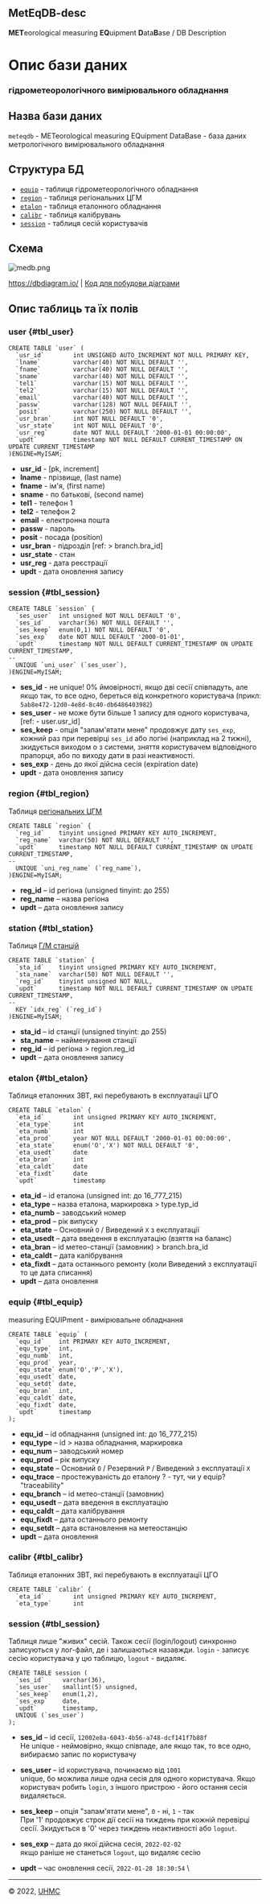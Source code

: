 ## MetEqDB-desc
**MET**eorological measuring **EQ**uipment **D**ata**B**ase / DB Description

# Опис бази даних
### гідрометеорологічного вимірювального обладнання


## Назва бази даних

`meteqdb` - METeorological measuring EQuipment DataBase - база даних метрологічного вимірювального обладнання

## Структура БД

- [`equip`](#tbl_equip) - таблиця гідрометеорологічного обладнання
- [`region`](#tbl_region) - таблиця регіональних ЦГМ
- [`etalon`](#tbl_etalon) - таблиця еталонного обладнання
- [`calibr`](#tbl_calibr) - таблиця калібрувань
- [`session`](#tbl_session) - таблиця сесій користувачів

## Схема

![medb.png](medb.png "Схема MEdb")

<https://dbdiagram.io/> | [Код для побудови діаграми](dbdiagram_code)


## Опис таблиць та їх полів

### user {#tbl_user}

```mysql
CREATE TABLE `user` (
  `usr_id`        int UNSIGNED AUTO_INCREMENT NOT NULL PRIMARY KEY,
  `lname`         varchar(40) NOT NULL DEFAULT '',
  `fname`         varchar(40) NOT NULL DEFAULT '',
  `sname`         varchar(40) NOT NULL DEFAULT '',
  `tel1`          varchar(15) NOT NULL DEFAULT '',
  `tel2`          varchar(15) NOT NULL DEFAULT '',
  `email`         varchar(40) NOT NULL DEFAULT '',
  `passw`         varchar(128) NOT NULL DEFAULT '',
  `posit`         varchar(250) NOT NULL DEFAULT '',
  `usr_bran`      int NOT NULL DEFAULT '0',
  `usr_state`     int NOT NULL DEFAULT '0',
  `usr_reg`       date NOT NULL DEFAULT '2000-01-01 00:00:00',
  `updt`          timestamp NOT NULL DEFAULT CURRENT_TIMESTAMP ON UPDATE CURRENT_TIMESTAMP
)ENGINE=MyISAM;
```

- **usr_id**    - [pk, increment]
- **lname**     - прізвище, (last name)
- **fname**     - ім'я, (first name)
- **sname**     - по батькові, (second name)
- **tel1**      - телефон 1
- **tel2**      - телефон 2
- **email**     - електронна пошта
- **passw**     - пароль
- **posit**     - посада (position)
- **usr_bran**  - підрозділ [ref: > branch.bra_id]
- **usr_state** - стан
- **usr_reg**   - дата реєстрації
- **updt**      - дата оновлення запису


### session {#tbl_session}

```mysql
CREATE TABLE `session` {
  `ses_user`  int unsigned NOT NULL DEFAULT '0',
  `ses_id`    varchar(36) NOT NULL DEFAULT '',
  `ses_keep`  enum(0,1) NOT NULL DEFAULT '0',
  `ses_exp`   date NOT NULL DEFAULT '2000-01-01',
  `updt`      timestamp NOT NULL DEFAULT CURRENT_TIMESTAMP ON UPDATE CURRENT_TIMESTAMP,
--
  UNIQUE `uni_user` (`ses_user`),
)ENGINE=MyISAM;
```

- **ses_id**   - не unique! 0% ймовірності, якщо дві сесії співпадуть, але якщо так, то все одно, береться від конкретного користувача (прикл: `5ab8e472-12d0-4e8d-8c40-db6486403982`)
- **ses_user** - не може бути більше 1 запису для одного користувача, [ref: - user.usr_id]
- **ses_keep** - опція "запам'ятати мене" продовжує дату `ses_exp`, кожний раз при перевірці `ses_id` або логіні (наприклад на 2 тижні), зкидується виходом о з системи, зняття користувачем відповідного прапорця, або по виходу дати в разі неактивності.
- **ses_exp**  - день до якої дійсна сесія (expiration date)
- **updt**     - дата оновлення запису


### region {#tbl_region}

Таблиця [регіональних ЦГМ](branches)

```mysql
CREATE TABLE `region` {
  `reg_id`    tinyint unsigned PRIMARY KEY AUTO_INCREMENT,
  `reg_name`  varchar(50) NOT NULL DEFAULT '',
  `updt`      timestamp NOT NULL DEFAULT CURRENT_TIMESTAMP ON UPDATE CURRENT_TIMESTAMP,
--
  UNIQUE `uni_reg_name` (`reg_name`),
)ENGINE=MyISAM;
```

- **reg_id**    – id регіона (unsigned tinyint: до 255)
- **reg_name**  – назва регіона
- **updt**      – дата оновлення запису


### station {#tbl_station}

Таблиця [Г/М станцій](branches)

```mysql
CREATE TABLE `station` {
  `sta_id`    tinyint unsigned PRIMARY KEY AUTO_INCREMENT,
  `sta_name`  varchar(50) NOT NULL DEFAULT '',
  `reg_id`    tinyint unsigned NOT NULL,
  `updt`      timestamp NOT NULL DEFAULT CURRENT_TIMESTAMP ON UPDATE CURRENT_TIMESTAMP,
--
  KEY `idx_reg` (`reg_id`)
)ENGINE=MyISAM;
```

- **sta_id**    – id станції (unsigned tinyint: до 255)
- **sta_name**  – найменування станції
- **reg_id**    – id регіона > region.reg_id
- **updt**      – дата оновлення запису


### etalon {#tbl_etalon}

Таблиця еталонних ЗВТ, які перебувають в експлуатації ЦГО

```mysql
CREATE TABLE `etalon` {
  `eta_id`        int unsigned PRIMARY KEY AUTO_INCREMENT,
  `eta_type`      int
  `eta_numb`      int
  `eta_prod`      year NOT NULL DEFAULT '2000-01-01 00:00:00',
  `eta_state`     enum('O','X') NOT NULL DEFAULT '0',
  `eta_usedt`     date
  `eta_bran`      int
  `eta_caldt`     date
  `eta_fixdt`     date
  `updt`          timestamp
```

- **eta_id**    – id еталона (unsigned int: до 16_777_215)
- **eta_type**  – назва еталона, маркировка > type.typ_id
- **eta_numb**  – заводський номер
- **eta_prod**  – рік випуску
- **eta_state** – Основний `O` / Виведений `X` з експлуатації
- **eta_usedt** – дата введення в експлуатацію (взяття на баланс)
- **eta_bran**  – id метео-станції (замовник) > branch.bra_id
- **eta_caldt** – дата калібрування
- **eta_fixdt** – дата останнього ремонту (коли Виведений з експлуатації то це дата списання)
- **updt**      – дата оновлення


### equip {#tbl_equip}

measuring EQUIPment - вимірювальне обладнання

```mysql
CREATE TABLE `equip` (
  `equ_id`    int PRIMARY KEY AUTO_INCREMENT,
  `equ_type`  int,
  `equ_numb`  int,
  `equ_prod`  year,
  `equ_state` enum('O','P','X'),
  `equ_usedt` date,
  `equ_setdt` date,
  `equ_bran`  int,
  `equ_caldt` date,
  `equ_fixdt` date,
  `updt`      timestamp
);
```

- **equ_id**     – id обладнання (unsigned int: до 16_777_215)
- **equ_type**   – id > назва обладнання, маркировка
- **equ_num**    – заводський номер
- **equ_prod**   – рік випуску
- **equ_state**  – Основний `O` / Резервний `P` / Виведений з експлуатації `X`
- **equ_trace**  – простежуваність до еталону ? - тут, чи у equip? "traceability"
- **equ_branch** – id метео-станції (замовник)
- **equ_usedt**  – дата введення в експлуатацію
- **equ_caldt**  – дата калібрування
- **equ_fixdt**  – дата останнього ремонту
- **equ_setdt**  – дата встановлення на метеостанцію
- **updt**       – дата оновлення


### calibr {#tbl_calibr}

Таблиця еталонних ЗВТ, які перебувають в експлуатації ЦГО

```mysql
CREATE TABLE `calibr` {
  `eta_id`        int unsigned PRIMARY KEY AUTO_INCREMENT,
  `eta_type`      int
```


### session {#tbl_session}

Таблиця лише "живих" сесій. Також сесії (login/logout) синхронно записуються у лог-файл, де і залишаються назавжди.
`login` - записує сесію користувача у цю таблицю, `logout` - видаляє.

```mysql
CREATE TABLE session (
  `ses_id`     varchar(36),
  `ses_user`   smallint(5) unsigned,
  `ses_keep`   enum(1,2),
  `ses_exp`    date,
  `updt`       timestamp,
  UNIQUE (`ses_user`)
);
```
- **ses_id** – id сесії, `12002e8a-6043-4b56-a748-dcf141f7b88f` \
Не unique - неймовірно, якщо співпаде, але якщо так, то все одно, вибираємо запис по користувачу

- **ses_user** – id користувача, починаємо від `1001` \
unique, бо можлива лише одна сесія для одного користувача. Якщо користувач робить `login`, з іншого пристрою - його остання сесія видаляється.

- **ses_keep** – опція "запам'ятати мене", `0` - ні, `1` - так \
При '1' продовжує строк дії сесії на тиждень при кожній перевірці сесії. Зкидується в '0' через тиждень неактивності або `logout`.

- **ses_exp** – дата до якої дійсна сесія, `2022-02-02` \
якщо раніше не станеться `logout`, що видаляє сесію

- **updt** – час оновлення сесії, `2022-01-28 18:30:54` \



---
&copy; 2022, [UHMC](https://meteo.gov.ua/)
